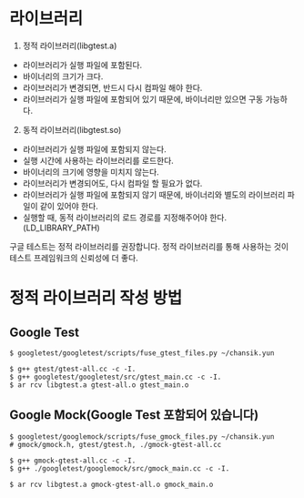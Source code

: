 
# 라이브러리
1. 정적 라이브러리(libgtest.a)
  - 라이브러리가 실행 파일에 포함된다.
  - 바이너리의 크기가 크다.
  - 라이브러리가 변경되면, 반드시 다시 컴파일 해야 한다.
  - 라이브러리가 실행 파일에 포함되어 있기 때문에, 바이너리만 있으면 구동 가능하다.

2. 동적 라이브러리(libgtest.so)
  - 라이브러리가 실행 파일에 포함되지 않는다.
  - 실행 시간에 사용하는 라이브러리를 로드한다. 
  - 바이너리의 크기에 영향을 미치지 않는다.
  - 라이브러리가 변경되어도, 다시 컴파일 할 필요가 없다.
  - 라이브러리가 실행 파일에 포함되지 않기 때문에, 바이너리와 별도의 라이브러리 파일이 같이 있어야 한다.
  - 실행할 때, 동적 라이브러리의 로드 경로를 지정해주어야 한다.(LD_LIBRARY_PATH)

구글 테스트는 정적 라이브러리를 권장합니다.
정적 라이브러리를 통해 사용하는 것이 테스트 프레임워크의 신뢰성에 더 좋다.

# 정적 라이브러리 작성 방법
## Google Test
```
$ googletest/googletest/scripts/fuse_gtest_files.py ~/chansik.yun

$ g++ gtest/gtest-all.cc -c -I.
$ g++ googletest/googletest/src/gtest_main.cc -c -I.
$ ar rcv libgtest.a gtest-all.o gtest_main.o

```
## Google Mock(Google Test 포함되어 있습니다)
```
$ googletest/googlemock/scripts/fuse_gmock_files.py ~/chansik.yun
# gmock/gmock.h, gtest/gtest.h, ./gmock-gtest-all.cc

$ g++ gmock-gtest-all.cc -c -I.
$ g++ ./googletest/googlemock/src/gmock_main.cc -c -I.

$ ar rcv libgtest.a gmock-gtest-all.o gmock_main.o
```





